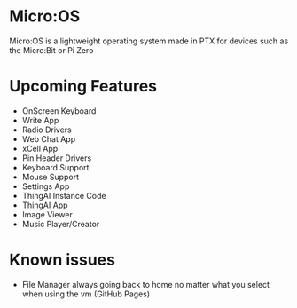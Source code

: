 # Micro:OS
Micro:OS is a lightweight operating system made in PTX for devices such as the Micro:Bit or Pi Zero
# Upcoming Features
- OnScreen Keyboard
- Write App
- Radio Drivers
- Web Chat App
- xCell App
- Pin Header Drivers
- Keyboard Support
- Mouse Support
- Settings App
- ThingAI Instance Code
- ThingAI App
- Image Viewer
- Music Player/Creator
# Known issues
- File Manager always going back to home no matter what you select when using the vm (GitHub Pages)
